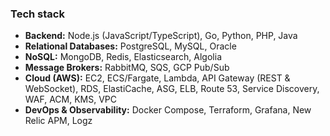 ### Tech stack
- **Backend:** Node.js (JavaScript/TypeScript), Go, Python, PHP, Java
- **Relational Databases:** PostgreSQL, MySQL, Oracle
- **NoSQL:** MongoDB, Redis, Elasticsearch, Algolia
- **Message Brokers:** RabbitMQ, SQS, GCP Pub/Sub
- **Cloud (AWS):** EC2, ECS/Fargate, Lambda, API Gateway (REST & WebSocket), RDS, ElastiCache, ASG, ELB, Route 53, Service Discovery, WAF, ACM, KMS, VPC
- **DevOps & Observability:** Docker Compose, Terraform, Grafana, New Relic APM, Logz
